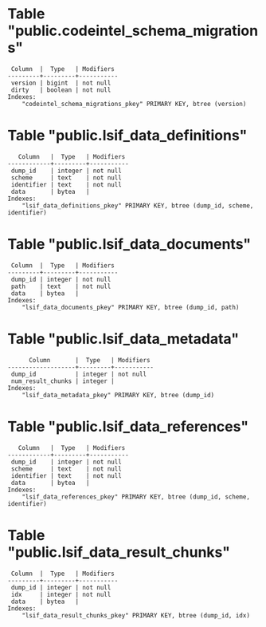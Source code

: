 # Table "public.codeintel_schema_migrations"
```
 Column  |  Type   | Modifiers 
---------+---------+-----------
 version | bigint  | not null
 dirty   | boolean | not null
Indexes:
    "codeintel_schema_migrations_pkey" PRIMARY KEY, btree (version)

```

# Table "public.lsif_data_definitions"
```
   Column   |  Type   | Modifiers 
------------+---------+-----------
 dump_id    | integer | not null
 scheme     | text    | not null
 identifier | text    | not null
 data       | bytea   | 
Indexes:
    "lsif_data_definitions_pkey" PRIMARY KEY, btree (dump_id, scheme, identifier)

```

# Table "public.lsif_data_documents"
```
 Column  |  Type   | Modifiers 
---------+---------+-----------
 dump_id | integer | not null
 path    | text    | not null
 data    | bytea   | 
Indexes:
    "lsif_data_documents_pkey" PRIMARY KEY, btree (dump_id, path)

```

# Table "public.lsif_data_metadata"
```
      Column       |  Type   | Modifiers 
-------------------+---------+-----------
 dump_id           | integer | not null
 num_result_chunks | integer | 
Indexes:
    "lsif_data_metadata_pkey" PRIMARY KEY, btree (dump_id)

```

# Table "public.lsif_data_references"
```
   Column   |  Type   | Modifiers 
------------+---------+-----------
 dump_id    | integer | not null
 scheme     | text    | not null
 identifier | text    | not null
 data       | bytea   | 
Indexes:
    "lsif_data_references_pkey" PRIMARY KEY, btree (dump_id, scheme, identifier)

```

# Table "public.lsif_data_result_chunks"
```
 Column  |  Type   | Modifiers 
---------+---------+-----------
 dump_id | integer | not null
 idx     | integer | not null
 data    | bytea   | 
Indexes:
    "lsif_data_result_chunks_pkey" PRIMARY KEY, btree (dump_id, idx)

```
